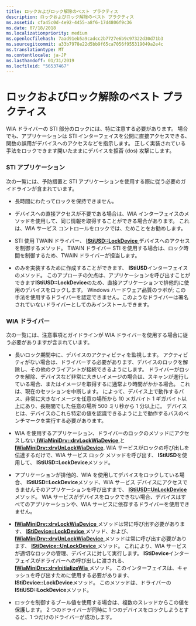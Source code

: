 ```yaml
---
title: ロックおよびロック解除のベスト プラクティス
description: ロックおよびロック解除のベスト プラクティス
ms.assetid: cfa45c0d-4e92-4455-a8f6-17d4806f9c36
ms.date: 07/18/2018
ms.localizationpriority: medium
ms.openlocfilehash: 7aad91eb5a9cadcc2b7727e6b9c97322d30d71b3
ms.sourcegitcommit: a33b7978e22d5bb9f65ca7056f955319049a2e4c
ms.translationtype: MT
ms.contentlocale: ja-JP
ms.lasthandoff: 01/31/2019
ms.locfileid: "56537467"
---
```

# <a name="locking-and-unlocking-best-practices"></a>ロックおよびロック解除のベスト プラクティス





WIA ドライバーの STI 部分のロックには、特に注意する必要があります。 場合でも、アプリケーションは STI インターフェイスを公開に直接アクセスできる、関数の誤用がデバイスへのアクセスなどを指示します。 正しく実装されている手法をロックできます開いたままにデバイスを拒否 (dos) 攻撃にします。

### <a name="for-sti-applications"></a>STI アプリケーション

次の一覧には、予防措置と STI アプリケーションを使用する際に従う必要のガイドラインが含まれています。

-   長時間にわたってロックを保持できません。

-   デバイスへの直接アクセスが不要である場合は、WIA インターフェイスのメソッドを使用して、同じ情報を取得することができる場合があります。 これは、WIA サービス コントロールをロックでは、ためことをお勧めします。

-   STI 使用 TWAIN ドライバー、 [ **IStiUSD::LockDevice** ](https://msdn.microsoft.com/library/windows/hardware/ff543829)デバイスへのアクセスを制御するメソッド。 TWAIN ドライバー STI を使用する場合は、ロック時間を制御するため、TWAIN ドライバーが担当します。

-   のみを実装するために作成することができます、 **IStiUSD**インターフェイスのメソッド。 このアプローチの欠点は、アプリケーションを呼び出すことができます**IStiUSD::LockDevice**のため、直接アプリケーションで排他的に使用のデバイスをロックします。 Windows ハードウェア品質のラボが; この手法を使用するドライバーを認定できません。このようなドライバーは署名されていないドライバーとしてのみインストールできます。

### <a name="for-wia-drivers"></a>WIA ドライバー

次の一覧には、注意事項とガイドラインが WIA ドライバーを使用する場合に従う必要がありますが含まれています。

-   長いロック期間中に、デバイスのアクティビティを監視します。 アクティビティがない場合は、ドライバーする必要があります、デバイスのロックを解除し、その他のクライアントが接続できるようにします。 ドライバーがロックを解除、デバイスなど非常に大きいイメージの場合は、スキャンが進行している場合、またはイメージを取得するに通常より時間がかかる場合。 これは、現在のセッションを中断します。 によって、デバイス上で動作するバス、非常に大きなイメージを任意の場所から 10 メガバイト 1 ギガバイト以上にあり、長期間でした任意の場所 500 ミリ秒から 1 分以上に。 デバイスとは、デバイスのこれら特定の値を認識できるように上で動作するバスのベンチマークを実行する必要があります。

-   WIA を使用するアプリケーション、ドライバーのロックのメソッドにアクセスしない[ **IWiaMiniDrv::drvLockWiaDevice** ](https://msdn.microsoft.com/library/windows/hardware/ff544995)と[ **IWiaMiniDrv::drvUnLockWiaDevice**](https://msdn.microsoft.com/library/windows/hardware/ff545012). WIA サービスがロックの呼び出しを伝達するだけで、WIA サービス ロック メソッドを呼び出す、 **IStiUSD**を使用して、 **IStiUSD::LockDevice**メソッド。

-   アプリケーションが排他的、WIA を使用してデバイスをロックしている場合、 **IStiUSD::LockDevice**メソッド、WIA サービス デバイスにアクセスできませんそのアプリケーションを呼び出すまで、 [ **IStiUSD::UnLockDevice**](https://msdn.microsoft.com/library/windows/hardware/ff543843)メソッド。 WIA サービスがデバイスをロックできない場合、デバイスはすべてのアプリケーションや、WIA サービスに依存するドライバーを使用できません。

-   [ **IWiaMiniDrv::drvLockWiaDevice** ](https://msdn.microsoft.com/library/windows/hardware/ff544995)メソッドは常に呼び出す必要があります、 [ **IStiDevice::LockDevice** ](https://msdn.microsoft.com/library/windows/hardware/ff543756)メソッド、および、 [ **IWiaMiniDrv::drvUnLockWiaDevice** ](https://msdn.microsoft.com/library/windows/hardware/ff545012)メソッドは常に呼び出す必要があります、 [ **IStiDevice::UnLockDevice** ](https://msdn.microsoft.com/library/windows/hardware/ff543770)メソッド。 これにより、WIA サービスが適切なロックの管理、デバイスに対して実行します。 **IStiDevice**インターフェイスがドライバーへの呼び出しに渡される、 [ **IWiaMiniDrv::drvInitializeWia** ](https://msdn.microsoft.com/library/windows/hardware/ff544986)メソッド。 このインターフェイスは、キャッシュを呼び出すために使用する必要があります、 **IStiDevice::LockDevice**メソッド。 このメソッドは、ドライバーの**IStiUSD::LockDevice**メソッド。

-   ロックを制御するブール値を使用する場合は、複数のスレッドからこの値を保護します。 2 つのドライバーが同時に 1 つのデバイスをロックしようとすると、1 つだけのドライバーが成功します。

 

 




